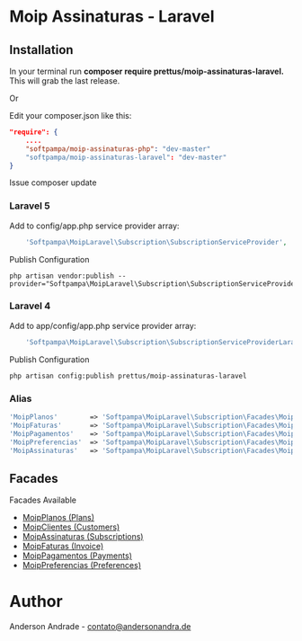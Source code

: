 # Moip Assinaturas - Laravel

## Installation

In your terminal run **composer require prettus/moip-assinaturas-laravel.** This will grab the last release.

Or

Edit your composer.json like this:

```json
"require": {
    ....
    "softpampa/moip-assinaturas-php": "dev-master"
    "softpampa/moip-assinaturas-laravel": "dev-master"
}
```

Issue composer update

### Laravel 5

Add to config/app.php service provider array:

```php
    'Softpampa\MoipLaravel\Subscription\SubscriptionServiceProvider',
```

Publish Configuration

```shell
php artisan vendor:publish --provider="Softpampa\MoipLaravel\Subscription\SubscriptionServiceProvider"
```

### Laravel 4

Add to app/config/app.php service provider array:

```php
    'Softpampa\MoipLaravel\Subscription\SubscriptionServiceProviderLaravel4',
```

Publish Configuration

```shell
php artisan config:publish prettus/moip-assinaturas-laravel
```

### Alias

```php
'MoipPlanos'        => 'Softpampa\MoipLaravel\Subscription\Facades\MoipPlanos',
'MoipFaturas'       => 'Softpampa\MoipLaravel\Subscription\Facades\MoipFaturas',
'MoipPagamentos'    => 'Softpampa\MoipLaravel\Subscription\Facades\MoipPagamentos',
'MoipPreferencias'  => 'Softpampa\MoipLaravel\Subscription\Facades\MoipPreferencias',
'MoipAssinaturas'   => 'Softpampa\MoipLaravel\Subscription\Facades\MoipAssinaturas',
```

## Facades

Facades Available

- [MoipPlanos (Plans)](#)
- [MoipClientes (Customers)](#)
- [MoipAssinaturas (Subscriptions)](#)
- [MoipFaturas (Invoice)](#)
- [MoipPagamentos (Payments)](#)
- [MoipPreferencias (Preferences)](#)

# Author

Anderson Andrade - <contato@andersonandra.de>